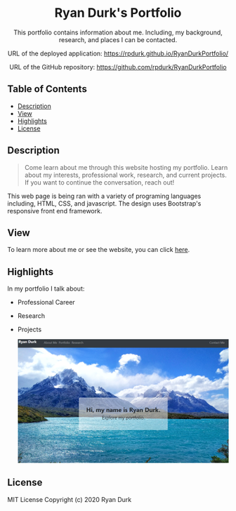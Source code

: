 <div align="center">

# Ryan Durk's Portfolio

This portfolio contains information about me.  Including, my background, research, and places I can be contacted. 

URL of the deployed application: https://rpdurk.github.io/RyanDurkPortfolio/

URL of the GitHub repository: https://github.com/rpdurk/RyanDurkPortfolio

</div>

## Table of Contents 

* [Description](#description)
* [View](#view)
* [Highlights](#highlights)
* [License](#license)

## Description

>Come learn about me through this website hosting my portfolio.  Learn about my interests, professional work, research, and current projects.  If you want to continue the conversation, reach out!

This web page is being ran with a variety of programing languages including, HTML, CSS, and javascript.  The design uses Bootstrap's responsive front end framework. 

## View

To learn more about me or see the website, you can click [here](https://rpdurk.github.io/RyanDurkPortfolio/).

## Highlights

In my portfolio I talk about:

* Professional Career
* Research
* Projects

  ![HomePage](./Images/homepage.png)

## License 

MIT License Copyright (c) 2020  Ryan Durk
